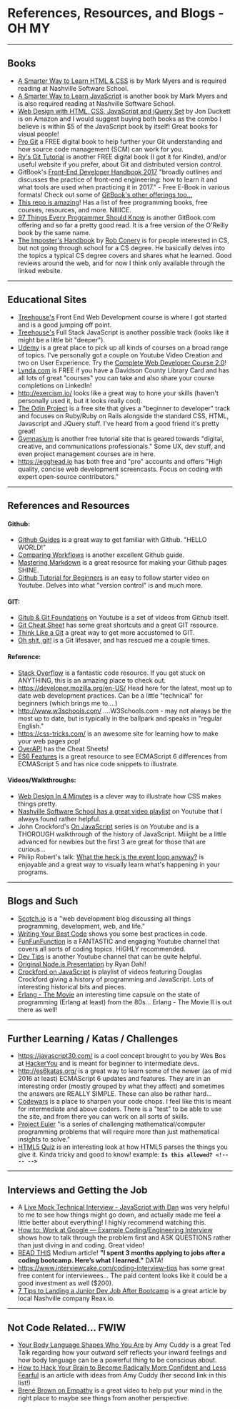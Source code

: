 # References, Resources, and Blogs - OH MY 

*** 
## Books 
- [A Smarter Way to Learn HTML & CSS](https://www.amazon.com/Smarter-Way-Learn-HTML-CSS/dp/150867387X/ref=pd_bxgy_14_img_2?_encoding=UTF8&psc=1&refRID=2DVYKSXB5XPP2CYGE87R) is by Mark Myers and is required reading at Nashville Software School. 
- [A Smarter Way to Learn JavaScript](https://www.amazon.com/Smarter-JavaScript-tech-assisted-approach-requires/dp/1497408180/ref=pd_sim_14_2?_encoding=UTF8&psc=1&refRID=XTDA4VDWEYNHN5ZZXHAT) is another book by Mark Myers and is also required reading at Nashville Software School. 
- [Web Design with HTML, CSS, JavaScript and jQuery Set](https://www.amazon.com/Web-Design-HTML-JavaScript-jQuery/dp/1118907442/ref=la_B001IR3Q7I_1_1?s=books&ie=UTF8&qid=1483520705&sr=1-1) by Jon Duckett is on Amazon and I would suggest buying both books as the combo I believe is within $5 of the JavaScript book by itself! Great books for visual people! 
- [Pro Git](https://git-scm.com/book/en/v2) a FREE digital book to help further your Git understanding and how source code management (SCM) can work for you.
- [Ry's Git Tutorial](http://rypress.com/tutorials/git/index) is another FREE digital book (I got it for Kindle), and/or useful website if you prefer, about Git and distributed version control.
- GitBook's [Front-End Developer Handbook 2017](https://www.gitbook.com/book/frontendmasters/front-end-handbook-2017/details) "broadly outlines and discusses the practice of front-end engineering: how to learn it and what tools are used when practicing it in 2017." - Free E-Book in various formats! Check out some of [GitBook's other offerings too...](https://www.gitbook.com/explore)  
- [This repo is amazing](https://github.com/vhf/free-programming-books)! Has a list of free programming books, free courses, resources, and more. NIIIICE.
- [97 Things Every Programmer Should Know](https://www.gitbook.com/book/97-things-every-x-should-know/97-things-every-programmer-should-know/details) is another GitBook.com offering and so far a pretty good read. It is a free version of the O'Reilly book by the same name.
- [The Imposter's Handbook](https://bigmachine.io/products/the-imposters-handbook/) by [Rob Conery](https://github.com/robconery) is for people interested in CS, but not going through school for a CS degree. He basically delves into the topics a typical CS degree covers and shares what he learned. Good reviews around the web, and for now I think only available through the linked website.

*** 
## Educational Sites 
- [Treehouse's](https://teamtreehouse.com/tracks/front-end-web-development) Front End Web Development course is where I got started and is a good jumping off point. 
- [Treehouse's](https://teamtreehouse.com/tracks/full-stack-javascript) Full Stack JavaScript is another possible track (looks like it might be a little bit "deeper"). 
- [Udemy](https://www.udemy.com) is a great place to pick up all kinds of courses on a broad range of topics. I've personally got a couple on Youtube Video Creation and two on User Experience. Try the [Complete Web Developer Course 2.0](https://www.udemy.com/the-complete-web-developer-course-2/)! 
- [Lynda.com](https://www.lynda.com/) is FREE if you have a Davidson County Library Card and has all lots of great "courses" you can take and also share your course completions on LinkedIn! 
- http://exercism.io/ looks like a great way to hone your skills (haven't personally used it, but it looks really cool). 
- [The Odin Project](http://www.theodinproject.com/) is a free site that gives a "beginner to developer" track and focuses on Ruby/Ruby on Rails alongside the standard CSS, HTML, Javascript and JQuery stuff. I've heard from a good friend it's pretty great!
- [Gymnasium](http://gymnasium.aquent.com/) is another free tutorial site that is geared towards "digital, creative, and communications professionals." Some UX, dev stuff, and even project management courses are in here. 
- https://egghead.io has both free and "pro" accounts and offers "High quality, concise web development screencasts. Focus on coding with expert open-source contributors." 

*** 
## References and Resources 
#### Github:
- [Github Guides](https://guides.github.com/) is a great way to get familiar with Github. "HELLO WORLD!" 
- [Comparing Workflows](https://www.atlassian.com/git/tutorials/comparing-workflows) is another excellent Github guide. 
- [Mastering Markdown](https://guides.github.com/features/mastering-markdown/) is a great resource for making your Github pages SHINE. 
- [Github Tutorial for Beginners](https://www.youtube.com/watch?v=0fKg7e37bQE) is an easy to follow starter video on Youtube. Delves into what "version control" is and much more. 

#### GIT: 
- [Gitub & Git Foundations](https://www.youtube.com/playlist?list=PLg7s6cbtAD15G8lNyoaYDuKZSKyJrgwB-) on Youtube is a set of videos from Github itself.  
- [Git Cheat Sheet](https://www.git-tower.com/blog/git-cheat-sheet/) has some great shortcuts and a great GIT resource.
- [Think Like a Git](http://think-like-a-git.net/) a great way to get more accustomed to GIT. 
- [Oh shit, git!](http://ohshitgit.com/) is a Git lifesaver, and has rescued me a couple times. 

#### Reference: 
- [Stack Overflow](http://stackoverflow.com/) is a fantastic code resource. If you get stuck on ANYTHING, this is an amazing place to check out.
- https://developer.mozilla.org/en-US/ Head here for the latest, most up to date web development practices. Can be a little "technical" for beginners (which brings me to....) 
- http://www.w3schools.com/ ....W3Schools.com - may not always be the most up to date, but is typically in the ballpark and speaks in "regular English." 
- https://css-tricks.com/ is an awesome site for learning how to make your web pages pop! 
- [OverAPI](http://overapi.com/) has the Cheat Sheets! 
- [ES6 Features](http://es6-features.org) is a great resource to see ECMAScript 6 differences from ECMAScript 5 and has nice code snippets to illustrate. 

#### Videos/Walkthroughs: 
- [Web Design In 4 Minutes](http://jgthms.com/web-design-in-4-minutes/) is a clever way to illustrate how CSS makes things pretty. 
- [Nashville Software School has a great video playlist](https://www.youtube.com/playlist?list=PLX0ucpUE_qIOUsxGNEPpP9yonb4zerVIC) on Youtube that I always found rather helpful. 
- John Crockford's [On JavaScript](https://www.youtube.com/playlist?list=PL7664379246A246CB) series is on Youtube and is a THOROUGH walkthrough of the history of JavaScript. Miiight be a little advanced for newbies but the first 3 are great for those that are curious... 
- Philip Robert's talk: [What the heck is the event loop anyway?](https://www.youtube.com/watch?v=8aGhZQkoFbQ&index=6&list=PLyZreCPOwYNna5TZmIBlSoIpY2lNrF0oA) is enjoyable and a great way to visually learn what's happening in your programs. 

*** 
## Blogs and Such 
- [Scotch.io](https://scotch.io/) is a "web development blog discussing all things programming, development, web, and life." 
- [Writing Your Best Code](http://learn.shayhowe.com/html-css/writing-your-best-code/) shows you some best practices in code. 
- [FunFunFunction](https://www.youtube.com/playlist?list=PL0zVEGEvSaeFSwPn06GKArptSxiP1Gff8) is a FANTASTIC and engaging Youtube channel that covers all sorts of coding topics. HIGHLY recommended. 
- [Dev Tips](https://www.youtube.com/channel/UCyIe-61Y8C4_o-zZCtO4ETQ) is another Youtube channel that can be quite helpful. 
- [Original Node.js Presentation](https://youtu.be/ztspvPYybIY) by Ryan Dahl!
- [Crockford on JavaScript](https://www.youtube.com/playlist?list=PL7664379246A246CB) is playlist of videos featuring Douglas Crockford giving a history of programming and JavaScript. Lots of interesting historical bits and pieces.
- [Erlang - The Movie](https://www.youtube.com/watch?v=xrIjfIjssLE) an interesting time capsule on the state of programming (Erlang at least) from the 80s... Erlang - The Movie II is out there as well!

*** 
## Further Learning / Katas / Challenges 
- https://javascript30.com/ is a cool concept brought to you by Wes Bos at [HackerYou](http://hackeryou.com/) and is meant for beginner to intermediate devs. 
- http://es6katas.org/ is a great way to learn some of the newer (as of mid 2016 at least) ECMAScript 6 updates and features. They are in an interesting order (mostly grouped by what they affect) and sometimes the answers are REALLY SIMPLE. These can also be rather hard... 
- [Codewars](https://www.codewars.com/) is a place to sharpen your code chops. I feel like this is meant for intermediate and above coders. There is a "test" to be able to use the site, and from there you can work on all sorts of skills. 
- [Project Euler](https://projecteuler.net/) "is a series of challenging mathematical/computer programming problems that will require more than just mathematical insights to solve."
- [HTML5 Quiz](https://html5te.st/quiz/) is an interesting look at how HTML5 parses the things you give it. Kinda tricky and good to know! example: **```Is this allowed? <!-- -- --> ```**  

*** 
## Interviews and Getting the Job
- A [Live Mock Technical Interview - JavaScript with Dan](https://www.codementor.io/officehours/1335595426/live-mock-interview-javascript-front-end) was very helpful to me to see how things might go down, and actually made me feel a little better about everything! I highly recommend watching this.
- [How to: Work at Google — Example Coding/Engineering Interview](https://youtu.be/XKu_SEDAykw) shows how to talk through the problem first and ASK QUESTIONS rather than just diving in and coding. Great video!
- [READ THIS](https://medium.freecodecamp.com/5-key-learnings-from-the-post-bootcamp-job-search-9a07468d2331#.7psgo1ggw) Medium article! **"I spent 3 months applying to jobs after a coding bootcamp. Here’s what I learned."** DATA!
- https://www.interviewcake.com/coding-interview-tips has some great free content for interviewees... The paid content looks like it could be a good investment as well ($200).
- [7 Tips to Landing a Junior Dev Job After Bootcamp](https://www.reax.io/blog/2016/08/30/7-tips-to-landing-a-junior-dev-job-after-bootcamp/) is a great article by local Nashville company Reax.io.

*** 
## Not Code Related... FWIW
- [Your Body Language Shapes Who You Are](https://www.youtube.com/watch?v=Ks-_Mh1QhMc) by Amy Cuddy is a great Ted Talk regarding how your outward self reflects your inward feelings and how body language can be a powerful thing to be conscious about.
- [How to Hack Your Brain to Become Radically More Confident and Less Fearful](http://observer.com/2016/06/how-to-hack-your-brain-to-become-radically-more-confident-and-less-fearful/) is an article with ideas from Amy Cuddy (her second link in this list!)
- [Brené Brown on Empathy](https://youtu.be/1Evwgu369Jw?t=8s) is a great video to help put your mind in the right place to maybe see things from another perspective.
